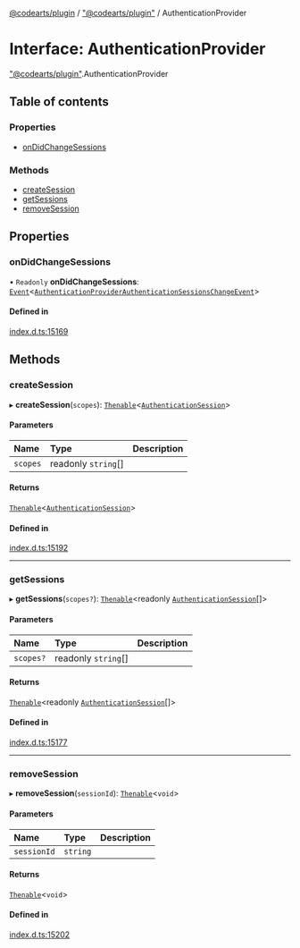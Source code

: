 [@codearts/plugin](../README.md) / ["@codearts/plugin"](../modules/_codearts_plugin_.md) / AuthenticationProvider

# Interface: AuthenticationProvider

["@codearts/plugin"](../modules/_codearts_plugin_.md).AuthenticationProvider

## Table of contents

### Properties

- [onDidChangeSessions](codearts_plugin_.AuthenticationProvider.md#ondidchangesessions)

### Methods

- [createSession](codearts_plugin_.AuthenticationProvider.md#createsession)
- [getSessions](codearts_plugin_.AuthenticationProvider.md#getsessions)
- [removeSession](codearts_plugin_.AuthenticationProvider.md#removesession)

## Properties

### onDidChangeSessions

• `Readonly` **onDidChangeSessions**: [`Event`](codearts_plugin_.Event.md)<[`AuthenticationProviderAuthenticationSessionsChangeEvent`](codearts_plugin_.AuthenticationProviderAuthenticationSessionsChangeEvent.md)\>

#### Defined in

[index.d.ts:15169](https://github.com/huaweicloud/cloudide-plugin-api/blob/b58031b/index.d.ts#L15169)

## Methods

### createSession

▸ **createSession**(`scopes`): [`Thenable`](Thenable.md)<[`AuthenticationSession`](codearts_plugin_.AuthenticationSession.md)\>

#### Parameters

| Name | Type | Description |
| :------ | :------ | :------ |
| `scopes` | readonly `string`[] |  |

#### Returns

[`Thenable`](Thenable.md)<[`AuthenticationSession`](codearts_plugin_.AuthenticationSession.md)\>

#### Defined in

[index.d.ts:15192](https://github.com/huaweicloud/cloudide-plugin-api/blob/b58031b/index.d.ts#L15192)

___

### getSessions

▸ **getSessions**(`scopes?`): [`Thenable`](Thenable.md)<readonly [`AuthenticationSession`](codearts_plugin_.AuthenticationSession.md)[]\>

#### Parameters

| Name | Type | Description |
| :------ | :------ | :------ |
| `scopes?` | readonly `string`[] |  |

#### Returns

[`Thenable`](Thenable.md)<readonly [`AuthenticationSession`](codearts_plugin_.AuthenticationSession.md)[]\>

#### Defined in

[index.d.ts:15177](https://github.com/huaweicloud/cloudide-plugin-api/blob/b58031b/index.d.ts#L15177)

___

### removeSession

▸ **removeSession**(`sessionId`): [`Thenable`](Thenable.md)<`void`\>

#### Parameters

| Name | Type | Description |
| :------ | :------ | :------ |
| `sessionId` | `string` |  |

#### Returns

[`Thenable`](Thenable.md)<`void`\>

#### Defined in

[index.d.ts:15202](https://github.com/huaweicloud/cloudide-plugin-api/blob/b58031b/index.d.ts#L15202)
